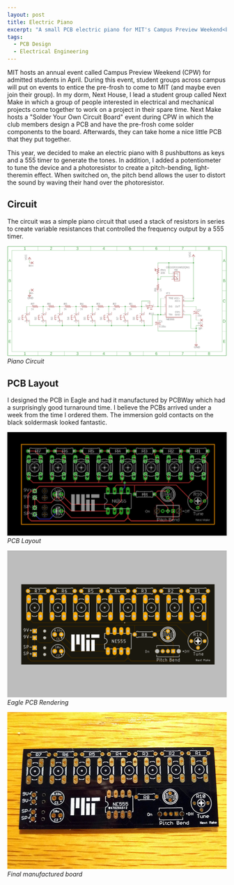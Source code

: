 ```yaml
---
layout: post
title: Electric Piano
excerpt: "A small PCB electric piano for MIT's Campus Preview Weekend<br>"
tags:
  - PCB Design
  - Electrical Engineering 
---
```


MIT hosts an annual event called Campus Preview Weekend (CPW) for admitted students in April. During this event, student groups across campus will put on events to entice the pre-frosh to come to MIT (and maybe even join their group). In my dorm, Next House, I lead a student group called Next Make in which a group of people interested in electrical and mechanical projects come together to work on a project in their spare time. Next Make hosts a "Solder Your Own Circuit Board" event during CPW in which the club members design a PCB and have the pre-frosh come solder components to the board. Afterwards, they can take home a nice little PCB that they put together.

This year, we decided to make an electric piano with 8 pushbuttons as keys and a 555 timer to generate the tones. In addition, I added a potentiometer to tune the device and a photoresistor to create a pitch-bending, light-theremin effect. When switched on, the pitch bend allows the user to distort the sound by waving their hand over the photoresistor.

## Circuit

The circuit was a simple piano circuit that used a stack of resistors in series to create variable resistances that controlled the frequency output by a 555 timer.

<img src="/assets/img/electric-piano/schematic.png" alt="Electric Piano schematic" class="wide-image">
<em>Piano Circuit</em>

## PCB Layout

I designed the PCB in Eagle and had it manufactured by PCBWay which had a surprisingly good turnaround time. I believe the PCBs arrived under a week from the time I ordered them. The immersion gold contacts on the black soldermask looked fantastic.

![PCB board layout](/assets/img/electric-piano/boardlayout.png)
*PCB Layout*

![PCB Rendering](/assets/img/electric-piano/pcbrendering.png)
*Eagle PCB Rendering*

![Piano PCB photo](/assets/img/electric-piano/pianopcb.jpg)
*Final manufactured board*
